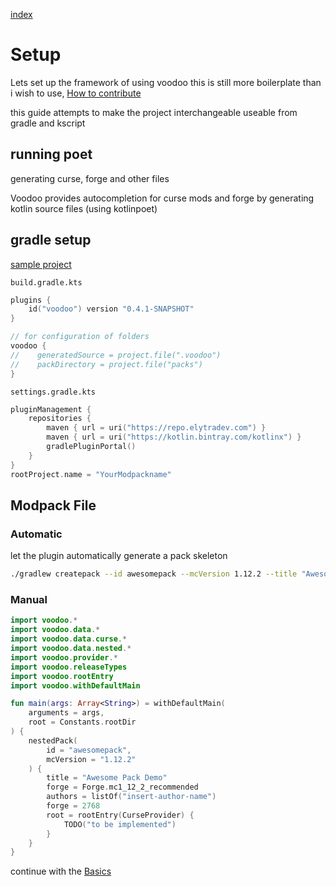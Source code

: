 [index](../../)

# Setup

Lets set up the framework of using voodoo
this is still more boilerplate than i wish to use, [How to contribute](/#how-to-contribute)

this guide attempts to make the project interchangeable useable from gradle and kscript

## running poet

generating curse, forge and other files

Voodoo provides autocompletion for curse mods and forge by generating kotlin source files (using kotlinpoet)

## gradle setup

[sample project](https://github.com/NikkyAI/VoodooSamples)

`build.gradle.kts`
```kotlin
plugins {
    id("voodoo") version "0.4.1-SNAPSHOT"
}

// for configuration of folders
voodoo {
//    generatedSource = project.file(".voodoo")
//    packDirectory = project.file("packs")
}
```

`settings.gradle.kts`
```kotlin
pluginManagement {
    repositories {
        maven { url = uri("https://repo.elytradev.com") }
        maven { url = uri("https://kotlin.bintray.com/kotlinx") }
        gradlePluginPortal()
    }
}
rootProject.name = "YourModpackname"
```

<!--
[build.gradle.kts](build.gradle.kts)  
[settings.gradle.kts](build.gradle.kts)  
[gradle.properties](gradle.properties)  
-->

## Modpack File

### Automatic

let the plugin automatically generate a pack skeleton
```bash
./gradlew createpack --id awesomepack --mcVersion 1.12.2 --title "Awesome Pack Demo"
```

### Manual

```kotlin
import voodoo.*
import voodoo.data.*
import voodoo.data.curse.*
import voodoo.data.nested.*
import voodoo.provider.*
import voodoo.releaseTypes
import voodoo.rootEntry
import voodoo.withDefaultMain

fun main(args: Array<String>) = withDefaultMain(
    arguments = args,
    root = Constants.rootDir
) {
    nestedPack(
        id = "awesomepack",
        mcVersion = "1.12.2"
    ) {
        title = "Awesome Pack Demo"
        forge = Forge.mc1_12_2_recommended
        authors = listOf("insert-author-name")
        forge = 2768
        root = rootEntry(CurseProvider) {
            TODO("to be implemented")
        }
    }
}
```

continue with the [Basics](../basics)